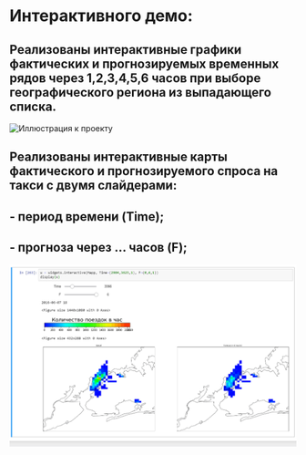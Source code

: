 # Интерактивного демо:

## Реализованы интерактивные графики фактических и прогнозируемых временных рядов через 1,2,3,4,5,6 часов при выборе географического региона из выпадающего списка.

![Иллюстрация к проекту](https://github.com/Den4ik94/memory/blob/master/Временные%20ряды.gif)

## Реализованы интерактивные карты фактического и прогнозируемого спроса на такси с двумя слайдерами: 
## - период времени (Time);
## - прогноза через ... часов (F);

![Иллюстрация к проекту](https://github.com/Den4ik94/memory/blob/master/Карты.gif)
